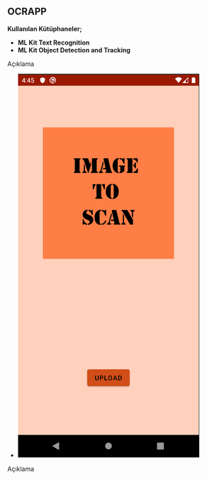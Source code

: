 ## OCRAPP

**Kullanılan Kütüphaneler;**

 - **ML Kit  Text Recognition**
 - **ML Kit  Object Detection and Tracking**
 
 
Açıklama

- ![image](https://github.com/berkedursunoglu/OCRApp/blob/master/ocrapp/ss1.png)

Açıklama
